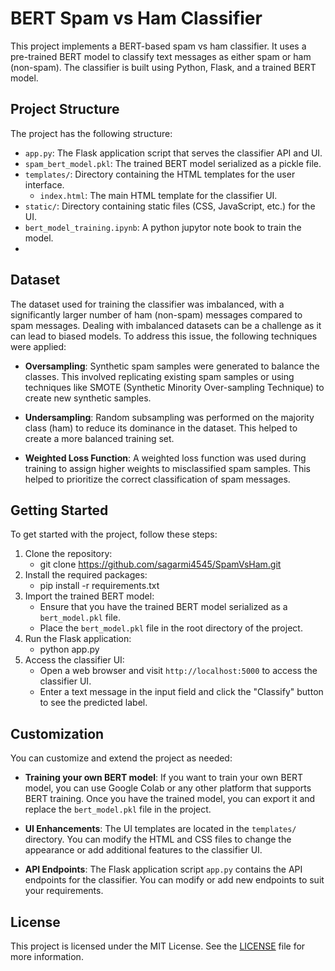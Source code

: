 # BERT Spam vs Ham Classifier

This project implements a BERT-based spam vs ham classifier. It uses a pre-trained BERT model to classify text messages as either spam or ham (non-spam). The classifier is built using Python, Flask, and a trained BERT model.

## Project Structure

The project has the following structure:

- `app.py`: The Flask application script that serves the classifier API and UI.
- `spam_bert_model.pkl`: The trained BERT model serialized as a pickle file.
- `templates/`: Directory containing the HTML templates for the user interface.
  - `index.html`: The main HTML template for the classifier UI.
- `static/`: Directory containing static files (CSS, JavaScript, etc.) for the UI.
- `bert_model_training.ipynb`: A python jupytor note book to train the model.
- 
## Dataset

The dataset used for training the classifier was imbalanced, with a significantly larger number of ham (non-spam) messages compared to spam messages. Dealing with imbalanced datasets can be a challenge as it can lead to biased models. To address this issue, the following techniques were applied:

- **Oversampling**: Synthetic spam samples were generated to balance the classes. This involved replicating existing spam samples or using techniques like SMOTE (Synthetic Minority Over-sampling Technique) to create new synthetic samples.

- **Undersampling**: Random subsampling was performed on the majority class (ham) to reduce its dominance in the dataset. This helped to create a more balanced training set.

- **Weighted Loss Function**: A weighted loss function was used during training to assign higher weights to misclassified spam samples. This helped to prioritize the correct classification of spam messages.

## Getting Started

To get started with the project, follow these steps:

1. Clone the repository:
   - git clone https://github.com/sagarmi4545/SpamVsHam.git
3. Install the required packages:
   - pip install -r requirements.txt
5. Import the trained BERT model:
   - Ensure that you have the trained BERT model serialized as a `bert_model.pkl` file.
   - Place the `bert_model.pkl` file in the root directory of the project.
6. Run the Flask application:
   - python app.py
7. Access the classifier UI:
   - Open a web browser and visit `http://localhost:5000` to access the classifier UI.
   - Enter a text message in the input field and click the "Classify" button to see the predicted label.

## Customization

You can customize and extend the project as needed:

- **Training your own BERT model**: If you want to train your own BERT model, you can use Google Colab or any other platform that supports BERT training. Once you have the trained model, you can export it and replace the `bert_model.pkl` file in the project.

- **UI Enhancements**: The UI templates are located in the `templates/` directory. You can modify the HTML and CSS files to change the appearance or add additional features to the classifier UI.

- **API Endpoints**: The Flask application script `app.py` contains the API endpoints for the classifier. You can modify or add new endpoints to suit your requirements.

## License

This project is licensed under the MIT License. See the [LICENSE](LICENSE) file for more information.


